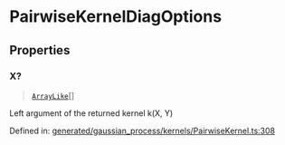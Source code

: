 # PairwiseKernelDiagOptions

## Properties

### X?

> [`ArrayLike`](../types/ArrayLike.md)[]

Left argument of the returned kernel k(X, Y)

Defined in:  [generated/gaussian\_process/kernels/PairwiseKernel.ts:308](https://github.com/transitive-bullshit/scikit-learn-ts/blob/b59c1ff/packages/sklearn/src/generated/gaussian_process/kernels/PairwiseKernel.ts#L308)

